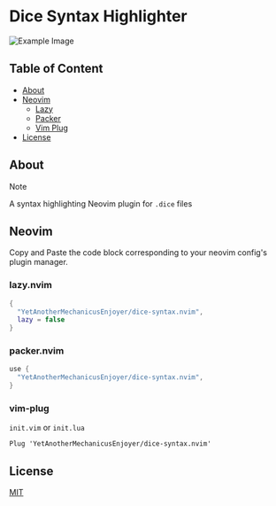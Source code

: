 # Dice Syntax Highlighter

<img src="https://i.ibb.co/wNpZTj50/Screenshot-20250706-033939.png" alt="Example Image" border="0">

## Table of Content

- [About](#about)
- [Neovim](#neovim)
  * [Lazy](#lazynvim)
  * [Packer](#packernvim)
  * [Vim Plug](#vim-plug)
- [License](#license)

## About

> [!NOTE]
> A syntax highlighting Neovim plugin for `.dice` files

## Neovim

Copy and Paste the code block corresponding to your neovim config's plugin manager.

### lazy.nvim
```lua
{
  "YetAnotherMechanicusEnjoyer/dice-syntax.nvim",
  lazy = false
}
```

### packer.nvim
```lua
use {
  "YetAnotherMechanicusEnjoyer/dice-syntax.nvim",
}
```

### vim-plug
`init.vim` or `init.lua`
```vim
Plug 'YetAnotherMechanicusEnjoyer/dice-syntax.nvim'
```

## License
[MIT](https://github.com/YetAnotherMechanicusEnjoyer/dice-syntax.nvim/blob/cfc3358af1ccdc0380090f516647238e6b205d4b/LICENSE)
